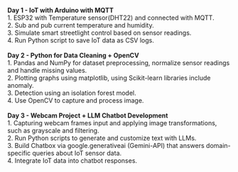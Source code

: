 <b>Day 1 - IoT with Arduino with MQTT </b><br>
	1. ESP32 with Temperature sensor(DHT22) and connected with MQTT.<br>
	2. Sub and pub current temperature and humidity.<br>
	3. Simulate smart streetlight control based on sensor readings.<br>
	4. Run Python script to save IoT data as CSV logs.<br>
	<br>
<b>Day 2 - Python for Data Cleaning + OpenCV </b><br>
	1. Pandas and NumPy for dataset preprocessing, normalize sensor readings and handle missing values. <br>
	2. Plotting graphs using matplotlib, using Scikit-learn libraries include anomaly. <br>
	3. Detection using an isolation forest model. <br>
	4. Use OpenCV to capture and process image. <br>
	<br>
<b>Day 3 - Webcam Project + LLM Chatbot Development </b><br>
	1. Capturing webcam frames input and applying image transformations, such as grayscale and filtering. <br>
	2. Run Python scripts to generate and customize text with LLMs. <br>
	3. Build Chatbox via google.generativeai (Gemini-API) that answers domain-specific queries about IoT sensor data. <br>
	4. Integrate IoT data into chatbot responses. <br>
